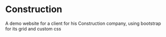 # Construction
A demo website for a client for his Construction company, using bootstrap for its grid and custom css
